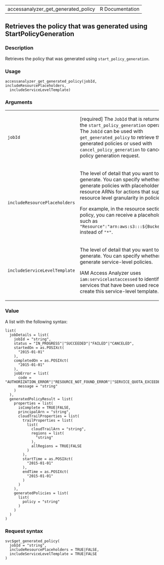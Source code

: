 <table style="width: 100%;">
<tbody>
<tr class="odd">
<td>accessanalyzer_get_generated_policy</td>
<td style="text-align: right;">R Documentation</td>
</tr>
</tbody>
</table>

## Retrieves the policy that was generated using StartPolicyGeneration

### Description

Retrieves the policy that was generated using `start_policy_generation`.

### Usage

    accessanalyzer_get_generated_policy(jobId, includeResourcePlaceholders,
      includeServiceLevelTemplate)

### Arguments

<table>
<colgroup>
<col style="width: 35%" />
<col style="width: 65%" />
</colgroup>
<tbody>
<tr class="odd">
<td><code
id="accessanalyzer_get_generated_policy_:_jobId">jobId</code></td>
<td><p>[required] The <code>JobId</code> that is returned by the
<code>start_policy_generation</code> operation. The <code>JobId</code>
can be used with <code>get_generated_policy</code> to retrieve the
generated policies or used with <code>cancel_policy_generation</code> to
cancel the policy generation request.</p></td>
</tr>
<tr class="even">
<td><code
id="accessanalyzer_get_generated_policy_:_includeResourcePlaceholders">includeResourcePlaceholders</code></td>
<td><p>The level of detail that you want to generate. You can specify
whether to generate policies with placeholders for resource ARNs for
actions that support resource level granularity in policies.</p>
<p>For example, in the resource section of a policy, you can receive a
placeholder such as <code>"Resource":"arn:aws:s3:::${BucketName}"</code>
instead of <code>"*"</code>.</p></td>
</tr>
<tr class="odd">
<td><code
id="accessanalyzer_get_generated_policy_:_includeServiceLevelTemplate">includeServiceLevelTemplate</code></td>
<td><p>The level of detail that you want to generate. You can specify
whether to generate service-level policies.</p>
<p>IAM Access Analyzer uses <code>iam:servicelastaccessed</code> to
identify services that have been used recently to create this
service-level template.</p></td>
</tr>
</tbody>
</table>

### Value

A list with the following syntax:

    list(
      jobDetails = list(
        jobId = "string",
        status = "IN_PROGRESS"|"SUCCEEDED"|"FAILED"|"CANCELED",
        startedOn = as.POSIXct(
          "2015-01-01"
        ),
        completedOn = as.POSIXct(
          "2015-01-01"
        ),
        jobError = list(
          code = "AUTHORIZATION_ERROR"|"RESOURCE_NOT_FOUND_ERROR"|"SERVICE_QUOTA_EXCEEDED_ERROR"|"SERVICE_ERROR",
          message = "string"
        )
      ),
      generatedPolicyResult = list(
        properties = list(
          isComplete = TRUE|FALSE,
          principalArn = "string",
          cloudTrailProperties = list(
            trailProperties = list(
              list(
                cloudTrailArn = "string",
                regions = list(
                  "string"
                ),
                allRegions = TRUE|FALSE
              )
            ),
            startTime = as.POSIXct(
              "2015-01-01"
            ),
            endTime = as.POSIXct(
              "2015-01-01"
            )
          )
        ),
        generatedPolicies = list(
          list(
            policy = "string"
          )
        )
      )
    )

### Request syntax

    svc$get_generated_policy(
      jobId = "string",
      includeResourcePlaceholders = TRUE|FALSE,
      includeServiceLevelTemplate = TRUE|FALSE
    )
